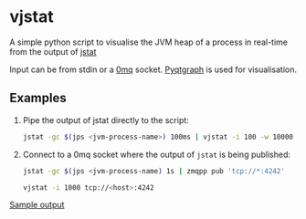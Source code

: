 
# vjstat

A simple python script to visualise the JVM heap of a process in real-time from the output of [jstat]( http://docs.oracle.com/javase/1.5.0/docs/tooldocs/share/jstat.html)

Input can be from stdin or a [0mq](http://zeromq.org) socket.  [Pyqtgraph](http://www.pyqtgraph.org/) is used for visualisation.


## Examples

1.  Pipe the output of jstat directly to the script:

    ```bash
    jstat -gc $(jps <jvm-process-name>) 100ms | vjstat -i 100 -w 10000
    ```

2.  Connect to a 0mq socket where the output of `jstat` is being published:

    ```bash
    jstat -gc $(jps <jvm-process-name) 1s | zmqpp pub 'tcp://*:4242'
    ```

    ```bash
    vjstat -i 1000 tcp://<host>:4242
    ```

[Sample output](./sample.svg)

